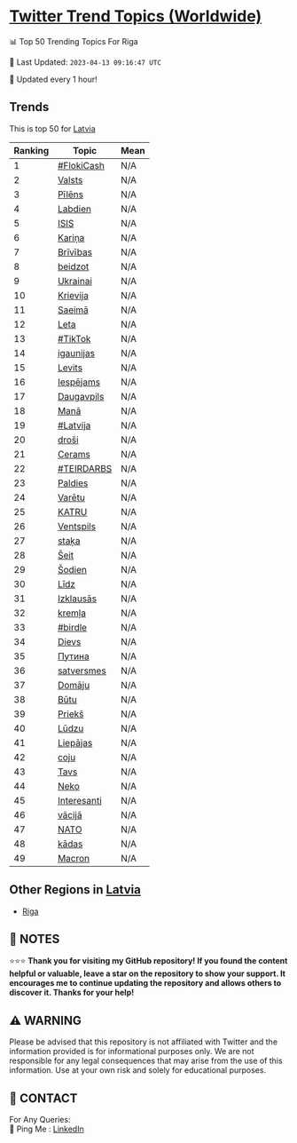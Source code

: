 [Twitter Trend Topics (Worldwide)](https://github.com/ErcinDedeoglu/Twitter-Trend-Topics)
==========


📊 Top 50 Trending Topics For Riga

📆 Last Updated: `2023-04-13 09:16:47 UTC`

🔧 Updated every 1 hour!


## Trends

This is top 50 for [Latvia](</Latvia>)

| Ranking | Topic | Mean |
| ------- | ------------ | ------------ |
| 1 | [#FlokiCash](http://twitter.com/search?q=%23FlokiCash) | N/A |
| 2 | [Valsts](http://twitter.com/search?q=Valsts) | N/A |
| 3 | [Pīlēns](http://twitter.com/search?q=P%c4%abl%c4%93ns) | N/A |
| 4 | [Labdien](http://twitter.com/search?q=Labdien) | N/A |
| 5 | [ISIS](http://twitter.com/search?q=ISIS) | N/A |
| 6 | [Kariņa](http://twitter.com/search?q=Kari%c5%86a) | N/A |
| 7 | [Brīvības](http://twitter.com/search?q=Br%c4%abv%c4%abbas) | N/A |
| 8 | [beidzot](http://twitter.com/search?q=beidzot) | N/A |
| 9 | [Ukrainai](http://twitter.com/search?q=Ukrainai) | N/A |
| 10 | [Krievija](http://twitter.com/search?q=Krievija) | N/A |
| 11 | [Saeimā](http://twitter.com/search?q=Saeim%c4%81) | N/A |
| 12 | [Leta](http://twitter.com/search?q=Leta) | N/A |
| 13 | [#TikTok](http://twitter.com/search?q=%23TikTok) | N/A |
| 14 | [igaunijas](http://twitter.com/search?q=igaunijas) | N/A |
| 15 | [Levits](http://twitter.com/search?q=Levits) | N/A |
| 16 | [Iespējams](http://twitter.com/search?q=Iesp%c4%93jams) | N/A |
| 17 | [Daugavpils](http://twitter.com/search?q=Daugavpils) | N/A |
| 18 | [Manā](http://twitter.com/search?q=Man%c4%81) | N/A |
| 19 | [#Latvija](http://twitter.com/search?q=%23Latvija) | N/A |
| 20 | [droši](http://twitter.com/search?q=dro%c5%a1i) | N/A |
| 21 | [Cerams](http://twitter.com/search?q=Cerams) | N/A |
| 22 | [#TEIRDARBS](http://twitter.com/search?q=%23TEIRDARBS) | N/A |
| 23 | [Paldies](http://twitter.com/search?q=Paldies) | N/A |
| 24 | [Varētu](http://twitter.com/search?q=Var%c4%93tu) | N/A |
| 25 | [KATRU](http://twitter.com/search?q=KATRU) | N/A |
| 26 | [Ventspils](http://twitter.com/search?q=Ventspils) | N/A |
| 27 | [staķa](http://twitter.com/search?q=sta%c4%b7a) | N/A |
| 28 | [Šeit](http://twitter.com/search?q=%c5%a0eit) | N/A |
| 29 | [Šodien](http://twitter.com/search?q=%c5%a0odien) | N/A |
| 30 | [Līdz](http://twitter.com/search?q=L%c4%abdz) | N/A |
| 31 | [Izklausās](http://twitter.com/search?q=Izklaus%c4%81s) | N/A |
| 32 | [kremļa](http://twitter.com/search?q=krem%c4%bca) | N/A |
| 33 | [#birdle](http://twitter.com/search?q=%23birdle) | N/A |
| 34 | [Dievs](http://twitter.com/search?q=Dievs) | N/A |
| 35 | [Путина](http://twitter.com/search?q=%d0%9f%d1%83%d1%82%d0%b8%d0%bd%d0%b0) | N/A |
| 36 | [satversmes](http://twitter.com/search?q=satversmes) | N/A |
| 37 | [Domāju](http://twitter.com/search?q=Dom%c4%81ju) | N/A |
| 38 | [Būtu](http://twitter.com/search?q=B%c5%abtu) | N/A |
| 39 | [Priekš](http://twitter.com/search?q=Priek%c5%a1) | N/A |
| 40 | [Lūdzu](http://twitter.com/search?q=L%c5%abdzu) | N/A |
| 41 | [Liepājas](http://twitter.com/search?q=Liep%c4%81jas) | N/A |
| 42 | [coju](http://twitter.com/search?q=coju) | N/A |
| 43 | [Tavs](http://twitter.com/search?q=Tavs) | N/A |
| 44 | [Neko](http://twitter.com/search?q=Neko) | N/A |
| 45 | [Interesanti](http://twitter.com/search?q=Interesanti) | N/A |
| 46 | [vācijā](http://twitter.com/search?q=v%c4%81cij%c4%81) | N/A |
| 47 | [NATO](http://twitter.com/search?q=NATO) | N/A |
| 48 | [kādas](http://twitter.com/search?q=k%c4%81das) | N/A |
| 49 | [Macron](http://twitter.com/search?q=Macron) | N/A |



## Other Regions in [Latvia](</Latvia>)

* [Riga](</Latvia/Riga.md>)



## 📝 NOTES

⭐⭐⭐ **Thank you for visiting my GitHub repository! If you found the content helpful or valuable, leave a star on the repository to show your support. It encourages me to continue updating the repository and allows others to discover it. Thanks for your help!**


## ⚠️ WARNING

Please be advised that this repository is not affiliated with Twitter and the information provided is for informational purposes only. We are not responsible for any legal consequences that may arise from the use of this information. Use at your own risk and solely for educational purposes.


## 📨 CONTACT

 For Any Queries:  
            🏓 Ping Me : [LinkedIn](https://www.linkedin.com/in/ercindedeoglu/)
